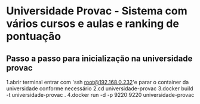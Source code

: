 # Universidade Provac - Sistema com vários cursos e aulas e ranking de pontuação

## Passo a passo para inicialização na universidade provac

1.abrir terminal entrar com 'ssh root@192.168.0.232'e parar o container da universidade conforme necessário
2.cd universidade-provac
3.docker build -t universidade-provac .
4.docker run -d -p 9220:9220 universidade-provac
